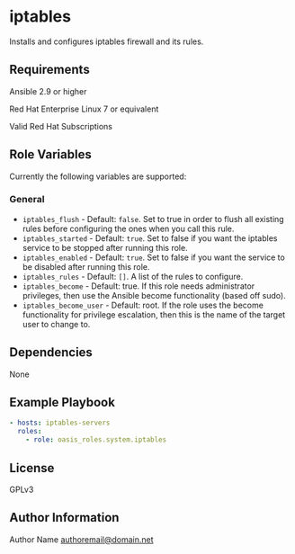 iptables
===========

Installs and configures iptables firewall and its rules.

Requirements
------------

Ansible 2.9 or higher

Red Hat Enterprise Linux 7 or equivalent

Valid Red Hat Subscriptions

Role Variables
--------------

Currently the following variables are supported:

### General

* `iptables_flush` - Default: `false`. Set to true in order to flush all
  existing rules before configuring the ones when you call this rule.
* `iptables_started` - Default: `true`. Set to false if you want the iptables
  service to be stopped after running this role.
* `iptables_enabled` - Default: `true`. Set to false if you want the service to
  be disabled after running this role.
* `iptables_rules` - Default: `[]`. A list of the rules to configure.
* `iptables_become` - Default: true. If this role needs administrator
  privileges, then use the Ansible become functionality (based off sudo).
* `iptables_become_user` - Default: root. If the role uses the become
  functionality for privilege escalation, then this is the name of the target
  user to change to.

Dependencies
------------

None

Example Playbook
----------------

```yaml
- hosts: iptables-servers
  roles:
    - role: oasis_roles.system.iptables
```

License
-------

GPLv3

Author Information
------------------

Author Name <authoremail@domain.net>
